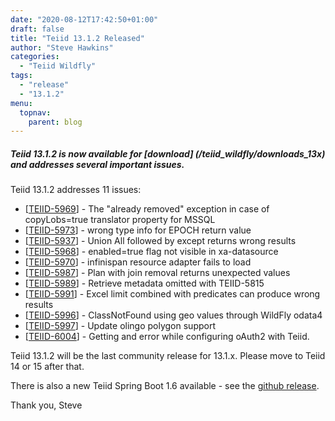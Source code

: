 ```yaml
---
date: "2020-08-12T17:42:50+01:00"
draft: false
title: "Teiid 13.1.2 Released"
author: "Steve Hawkins"
categories:
  - "Teiid Wildfly"
tags:
  - "release"
  - "13.1.2"
menu:
  topnav:
    parent: blog
---
```


##### Teiid 13.1.2 is now available for [download] (/teiid_wildfly/downloads_13x) and addresses several important issues.

<!--more-->

Teiid 13.1.2 addresses 11 issues:

<ul>
<li>[<a href='https://issues.redhat.com/browse/TEIID-5969'>TEIID-5969</a>] -         The &quot;already removed&quot; exception in case of copyLobs=true translator property for MSSQL
</li>
<li>[<a href='https://issues.redhat.com/browse/TEIID-5973'>TEIID-5973</a>] -         wrong type info for EPOCH return value
</li>
<li>[<a href='https://issues.redhat.com/browse/TEIID-5937'>TEIID-5937</a>] -         Union All followed by except returns wrong results
</li>
<li>[<a href='https://issues.redhat.com/browse/TEIID-5968'>TEIID-5968</a>] -         enabled=true flag not visible in xa-datasource
</li>
<li>[<a href='https://issues.redhat.com/browse/TEIID-5970'>TEIID-5970</a>] -         infinispan resource adapter fails to load
</li>
<li>[<a href='https://issues.redhat.com/browse/TEIID-5987'>TEIID-5987</a>] -         Plan with join removal returns unexpected values
</li>
<li>[<a href='https://issues.redhat.com/browse/TEIID-5989'>TEIID-5989</a>] -         Retrieve metadata omitted with TEIID-5815
</li>
<li>[<a href='https://issues.redhat.com/browse/TEIID-5991'>TEIID-5991</a>] -         Excel limit combined with predicates can produce wrong results
</li>
<li>[<a href='https://issues.redhat.com/browse/TEIID-5996'>TEIID-5996</a>] -         ClassNotFound using geo values through WildFly odata4
</li>
<li>[<a href='https://issues.redhat.com/browse/TEIID-5997'>TEIID-5997</a>] -         Update olingo polygon support
</li>
<li>[<a href='https://issues.redhat.com/browse/TEIID-6004'>TEIID-6004</a>] -         Getting and error while configuring oAuth2 with Teiid.
</li>
</ul>
                                                                
Teiid 13.1.2 will be the last community release for 13.1.x.  Please move to Teiid 14 or 15 after that.

There is also a new Teiid Spring Boot 1.6 available - see the [github release](https://github.com/teiid/teiid-spring-boot/releases/tag/1.6.0).

Thank you, Steve